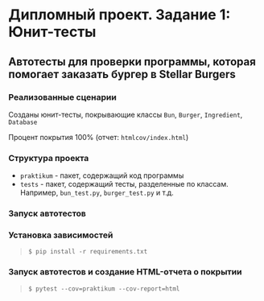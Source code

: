 # Дипломный проект. Задание 1: Юнит-тесты

## Автотесты для проверки программы, которая помогает заказать бургер в Stellar Burgers

### Реализованные сценарии

Созданы юнит-тесты, покрывающие классы `Bun`, `Burger`, `Ingredient`, `Database`

Процент покрытия 100% (отчет: `htmlcov/index.html`)

### Структура проекта

- `praktikum` - пакет, содержащий код программы
- `tests` - пакет, содержащий тесты, разделенные по классам. Например, `bun_test.py`, `burger_test.py` и т.д.

### Запуск автотестов

### Установка зависимостей

> `$ pip install -r requirements.txt`

### Запуск автотестов и создание HTML-отчета о покрытии

> `$ pytest --cov=praktikum --cov-report=html`
